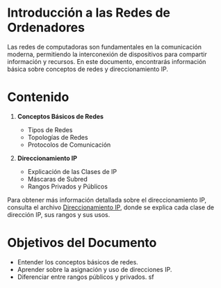# Introducción a las Redes de Ordenadores
Las redes de computadoras son fundamentales en la comunicación moderna, permitiendo la interconexión de dispositivos para compartir información y recursos. En este documento, encontrarás información básica sobre conceptos de redes y direccionamiento IP.
# Contenido
1. __Conceptos Básicos de Redes__

    * Tipos de Redes
    * Topologías de Redes
    * Protocolos de Comunicación
2. __Direccionamiento IP__

    * Explicación de las Clases de IP
    * Máscaras de Subred
    * Rangos Privados y Públicos

Para obtener más información detallada sobre el direccionamiento IP, consulta el archivo [Direccionamiento IP](direccionamiento_ip.md), donde se explica cada clase de dirección IP, sus rangos y sus usos.

# Objetivos del Documento

* Entender los conceptos básicos de redes.
* Aprender sobre la asignación y uso de direcciones IP.
* Diferenciar entre rangos públicos y privados.
  sf